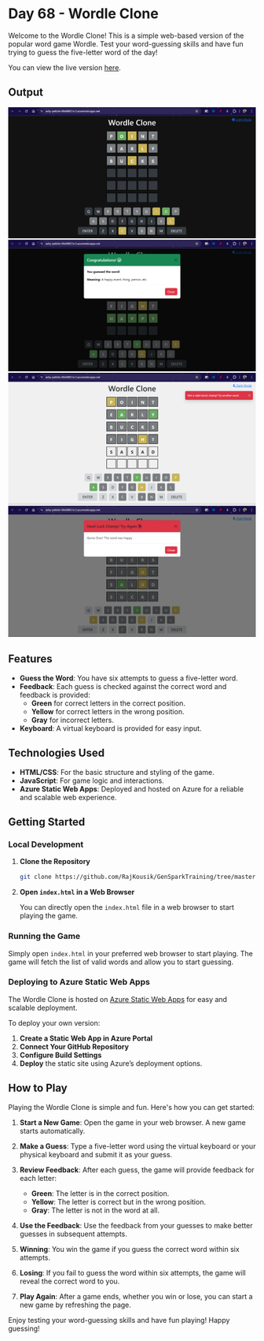 # Day 68 - Wordle Clone

Welcome to the Wordle Clone! This is a simple web-based version of the popular word game Wordle. Test your word-guessing skills and have fun trying to guess the five-letter word of the day!

You can view the live version [here](https://ashy-pebble-00e08851e.5.azurestaticapps.net/).

## Output

![Output 1](./image.png)
![Output 2](./output2.png)
![Output 3](./output3.png)
![Output 4](./output4.png)

## Features

- **Guess the Word**: You have six attempts to guess a five-letter word.
- **Feedback**: Each guess is checked against the correct word and feedback is provided:
  - **Green** for correct letters in the correct position.
  - **Yellow** for correct letters in the wrong position.
  - **Gray** for incorrect letters.
- **Keyboard**: A virtual keyboard is provided for easy input.

## Technologies Used

- **HTML/CSS**: For the basic structure and styling of the game.
- **JavaScript**: For game logic and interactions.
- **Azure Static Web Apps**: Deployed and hosted on Azure for a reliable and scalable web experience.

## Getting Started

### Local Development

1. **Clone the Repository**

   ```bash
   git clone https://github.com/RajKousik/GenSparkTraining/tree/master/Day68%20-%20Jul%2015.git
   ```

2. **Open `index.html` in a Web Browser**

   You can directly open the `index.html` file in a web browser to start playing the game.

### Running the Game

Simply open `index.html` in your preferred web browser to start playing. The game will fetch the list of valid words and allow you to start guessing.

### Deploying to Azure Static Web Apps

The Wordle Clone is hosted on [Azure Static Web Apps](https://azure.microsoft.com/en-us/services/app-service/static/) for easy and scalable deployment.

To deploy your own version:

1. **Create a Static Web App in Azure Portal**
2. **Connect Your GitHub Repository**
3. **Configure Build Settings**
4. **Deploy** the static site using Azure’s deployment options.

## How to Play

Playing the Wordle Clone is simple and fun. Here's how you can get started:

1. **Start a New Game**: Open the game in your web browser. A new game starts automatically.

2. **Make a Guess**: Type a five-letter word using the virtual keyboard or your physical keyboard and submit it as your guess.

3. **Review Feedback**: After each guess, the game will provide feedback for each letter:

   - **Green**: The letter is in the correct position.
   - **Yellow**: The letter is correct but in the wrong position.
   - **Gray**: The letter is not in the word at all.

4. **Use the Feedback**: Use the feedback from your guesses to make better guesses in subsequent attempts.

5. **Winning**: You win the game if you guess the correct word within six attempts.

6. **Losing**: If you fail to guess the word within six attempts, the game will reveal the correct word to you.

7. **Play Again**: After a game ends, whether you win or lose, you can start a new game by refreshing the page.

Enjoy testing your word-guessing skills and have fun playing! Happy guessing!

